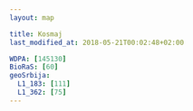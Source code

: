 ```yaml
---
layout: map

title: Kosmaj
last_modified_at: 2018-05-21T00:02:48+02:00

WDPA: [145130]
BioRaS: [60]
geoSrbija:
  L1_183: [111]
  L1_362: [75]
---
```

